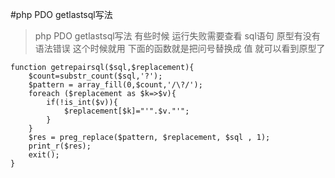 #php PDO getlastsql写法

> php PDO getlastsql写法
有些时候 运行失败需要查看 sql语句 原型有没有语法错误 这个时候就用
下面的函数就是把问号替换成 值 就可以看到原型了

```
function getrepairsql($sql,$replacement){
    $count=substr_count($sql,'?');
    $pattern = array_fill(0,$count,'/\?/');
    foreach ($replacement as $k=>$v){
        if(!is_int($v)){
            $replacement[$k]="'".$v."'";
        }
    }
    $res = preg_replace($pattern, $replacement, $sql , 1);
    print_r($res);
    exit();
}
```